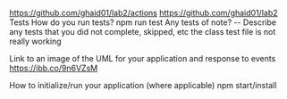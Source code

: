 https://github.com/ghaid01/lab2/actions
https://github.com/ghaid01/lab2 
Tests
How do you run tests? npm run test
Any tests of note? --
Describe any tests that you did not complete, skipped, etc
the class test file is not really working 

Link to an image of the UML for your application and response to events
https://ibb.co/9n6VZsM

How to initialize/run your application (where applicable)
npm start/install